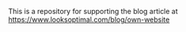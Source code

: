 This is a repository for supporting the blog article at https://www.looksoptimal.com/blog/own-website
